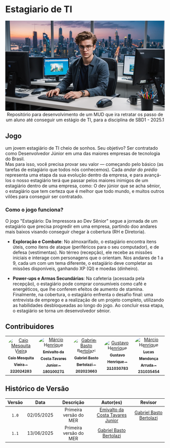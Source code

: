 # Estagiario de TI

<div align="center"> <img src="./assets/imagens/download (4).png" height="auto" width="auto"/> </div>
<div align="center">Repositório para desenvolvimento de um MUD que ira retratar os passo de um aluno até conseguir um estágio de TI, para a disciplina de SBD1 - 2025.1</div>

## Jogo

um jovem estagiário de TI cheio de sonhos. Seu objetivo? Ser contratado como Desenvolvedor Júnior em uma das maiores empresas de tecnologia do Brasil.  
Mas para isso, você precisa provar seu valor — começando pelo básico (as tarefas de estagiário que todos nós conhecemos).
Cada *andar do prédio* representa uma etapa da sua evolução dentro da empresa, e para avançá-los o nosso estagiário terá que passar pelos maiores inimigos de um estagiário dentro de uma empresa, como: O dev júnior que se acha sênior, o estagiário que tem certeza que é melhor que todo mundo, e muitos outros vilões para conseguir ser contratado.

### Como o jogo funciona?
O jogo "Estagiário: Da Impressora ao Dev Sênior" segue a jornada de um estagiário que precisa progredir em uma empresa, partindo doo andares mais baixos visando conseguir chegar à cobertura (RH e Diretoria).

- **Exploração e Combate**: No almoxarifado, o estagiário encontra itens úteis, como itens de ataque (periféricos para o seu computador), e de defesa (vestimentas). No térreo (recepção), ele recebe as missões iniciais e interage com personagens que o orientam. Nos andares de 1 a 9, cada um com um tema diferente, o estagiário deve completar as missões disponíveis, ganhando XP (QI) e moedas (dinheiro).

- **Power-ups e Armas Secundárias**: Na cafeteria (acessada pela recepção), o estagiário pode comprar consumíveis como café e energéticos, que lhe conferem efeitos de aumento de stamina. Finalmente, na cobertura, o estagiário enfrenta o desafio final: uma entrevista de emprego e a realização de um projeto completo, utilizando as habilidades desbloqueadas ao longo do jogo. Ao concluir essa etapa, o estagiário se torna um desenvolvedor sênior.

## Contribuidores


<center>
<table>
  <tr>
    <td align="center">
      <a href="https://github.com/Caiomesvie">
        <img src="https://github.com/Caiomesvie.png" width="190" style="border-radius: 50%;" alt="Caio Mesquita Vieira"/>
        <br/><sub><b>Caio Mesquita Vieira - 222024283</b></sub>
      </a>
    </td>
    <td align="center">
      <a href="https://github.com/EmivaltoJrr">
        <img src="https://github.com/EmivaltoJrr.png" width="190" style="border-radius: 50%;" alt="Márcio Henrique"/>
        <br/><sub><b>Emivalto da Costa Tavares Junior - 180100271</b></sub>
      </a>
    </td>
    <td align="center">
      <a href="https://github.com/Bertolazi">
        <img src="https://github.com/Bertolazi.png" width="190" style="border-radius: 50%;" alt="Gabriel Basto Bertolazi"/>
        <br/><sub><b>Gabriel Basto Bertolazi - 202023663</b></sub>
      </a>
    </td>
    <td align="center">
      <a href="https://github.com/GustavoHenriqueRS">
        <img src="https://github.com/GustavoHenriqueRS.png" width="190" style="border-radius: 50%;" alt="Gustavo Henrique"/>
        <br/><sub><b>Gustavo Henrique - 211030783</b></sub>
      </a>
    </td>
    <td align="center">
      <a href="https://github.com/lucasarruda9">
        <img src="https://github.com/lucasarruda9.png" width="190" style="border-radius: 50%;" alt="Márcio Henrique"/>
        <br/><sub><b>Lucas Mendonça Arruda - 231035454</b></sub>
      </a>
    </td>
  </tr>
</table>
</center>

## Histórico de Versão

| Versão | Data | Descrição | Autor(es) | Revisor |
| :-: | :-: | :-: | :-: | :-: |
| `1.0`  | 02/05/2025 | Primeira versão  do MER  | [Emivalto da Costa Tavares Junior](https://github.com/EmivaltoJrr)  | [Gabriel Basto Bertolazi](https://github.com/Bertolazi) |
| `1.1`  | 13/06/2025 | Primeira versão  do MER  | [Gabriel Basto Bertolazi](https://github.com/Bertolazi)  |  |